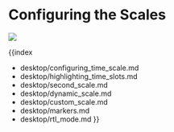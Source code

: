 Configuring the Scales
============================================
<img src="desktop/gantt_right.png"/>

{{index
- desktop/configuring_time_scale.md 
- desktop/highlighting_time_slots.md
- desktop/second_scale.md
- desktop/dynamic_scale.md
- desktop/custom_scale.md
- desktop/markers.md
- desktop/rtl_mode.md
}}